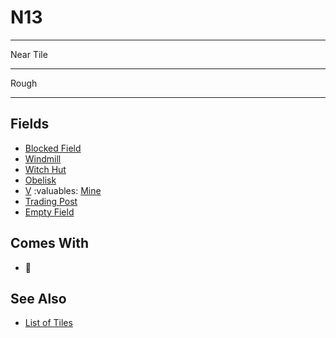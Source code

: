 # N13

___
Near Tile
___
Rough
___


## Fields

- [Blocked Field](../keywords/blocked_field.md)
- [Windmill](../fields/windmill.md)
- [Witch Hut](../fields/witch_hut.md)
- [Obelisk](../fields/obelisk.md)
- [Ⅴ](../difficulties.md) :valuables: [Mine](../fields/mine.md)
- [Trading Post](../trading.md)
- [Empty Field](../keywords/empty_field.md)


## Comes With

- 🚧


## See Also

- [List of Tiles](index.md)
